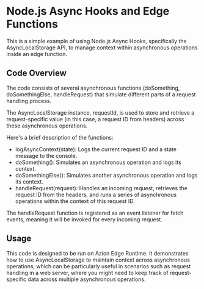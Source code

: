 # Node.js Async Hooks and Edge Functions

This is a simple example of using Node.js Async Hooks, specifically the AsyncLocalStorage API, to manage context within asynchronous operations inside an edge function.

## Code Overview

The code consists of several asynchronous functions (doSomething, doSomethingElse, handleRequest) that simulate different parts of a request handling process.

The AsyncLocalStorage instance, requestId, is used to store and retrieve a request-specific value (in this case, a request ID from headers) across these asynchronous operations.

Here's a brief description of the functions:

- logAsyncContext(state): Logs the current request ID and a state message to the console.
- doSomething(): Simulates an asynchronous operation and logs its context.
- doSomethingElse(): Simulates another asynchronous operation and logs its context.
- handleRequest(request): Handles an incoming request, retrieves the request ID from the headers, and runs a series of asynchronous operations within the context of this request ID.

The handleRequest function is registered as an event listener for fetch events, meaning it will be invoked for every incoming request.

## Usage

This code is designed to be run on Azion Edge Runtime. It demonstrates how to use AsyncLocalStorage to maintain context across asynchronous operations, which can be particularly useful in scenarios such as request handling in a web server, where you might need to keep track of request-specific data across multiple asynchronous operations.